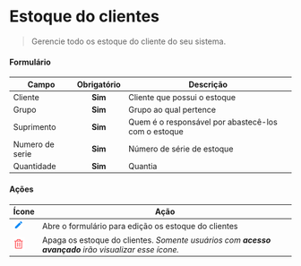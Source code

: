 # Estoque do clientes

> Gerencie todo os estoque do cliente do seu sistema.

#### Formulário

| Campo           | Obrigatório | Descrição                                           |
| --------------- | :---------: | --------------------------------------------------- |
| Cliente         |   **Sim**   | Cliente que possui o estoque                        |
| Grupo           |   **Sim**   | Grupo ao qual pertence                              |
| Suprimento      |   **Sim**   | Quem é o responsável por abastecê-los com o estoque |
| Numero de serie |   **Sim**   | Número de série de estoque                          |
| Quantidade      |   **Sim**   | Quantia                                             |

#### Ações

| Ícone                                  | Ação                                                                                                 |
| -------------------------------------- | ---------------------------------------------------------------------------------------------------- |
| ![logo](../../assets/icons/Pencil.png) | Abre o formulário para edição os estoque do clientes                                                 |
| ![logo](../../assets/icons/Trash.png)  | Apaga os estoque do clientes. _Somente usuários com **acesso avançado** irão visualizar esse ícone._ |
